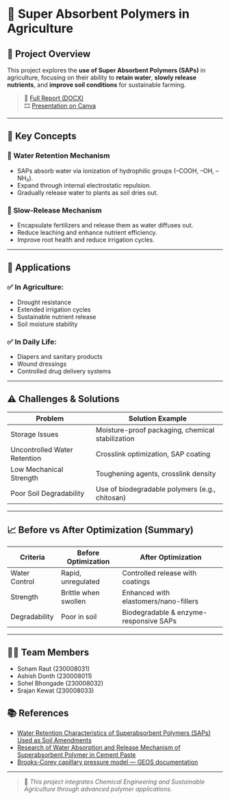 # 🌱 Super Absorbent Polymers in Agriculture

## 📌 Project Overview

This project explores the **use of Super Absorbent Polymers (SAPs)** in agriculture, focusing on their ability to **retain water**, **slowly release nutrients**, and **improve soil conditions** for sustainable farming.

> 📄 [Full Report (DOCX)](report.docx)  
> 🎞️ [Presentation on Canva](https://www.canva.com/design/DAGW7CPGfbc/Z-GRgW1FYb8A86pjZiMNAQ/edit?utm_content=DAGW7CPGfbc&utm_campaign=designshare&utm_medium=link2&utm_source=sharebutton)

---

## 🧪 Key Concepts

### 🌊 Water Retention Mechanism
- SAPs absorb water via ionization of hydrophilic groups (–COOH, –OH, –NH₂).
- Expand through internal electrostatic repulsion.
- Gradually release water to plants as soil dries out.

### 🧫 Slow-Release Mechanism
- Encapsulate fertilizers and release them as water diffuses out.
- Reduce leaching and enhance nutrient efficiency.
- Improve root health and reduce irrigation cycles.

---

## 🌾 Applications

### ✅ In Agriculture:
- Drought resistance  
- Extended irrigation cycles  
- Sustainable nutrient release  
- Soil moisture stability

### ✅ In Daily Life:
- Diapers and sanitary products  
- Wound dressings  
- Controlled drug delivery systems

---

## ⚠️ Challenges & Solutions

| Problem                          | Solution Example                               |
|----------------------------------|------------------------------------------------|
| Storage Issues                   | Moisture-proof packaging, chemical stabilization |
| Uncontrolled Water Retention     | Crosslink optimization, SAP coating            |
| Low Mechanical Strength          | Toughening agents, crosslink density           |
| Poor Soil Degradability          | Use of biodegradable polymers (e.g., chitosan) |

---

## 📈 Before vs After Optimization (Summary)

| Criteria         | Before Optimization       | After Optimization                        |
|------------------|---------------------------|-------------------------------------------|
| Water Control    | Rapid, unregulated         | Controlled release with coatings          |
| Strength         | Brittle when swollen       | Enhanced with elastomers/nano-fillers     |
| Degradability    | Poor in soil               | Biodegradable & enzyme-responsive SAPs    |

---

## 👨‍💻 Team Members

- Soham Raut (230008031)  
- Ashish Donth (230008011)  
- Sohel Bhongade (230008032)  
- Srajan Kewat (230008033)

## 📚 References

- [Water Retention Characteristics of Superabsorbent Polymers (SAPs) Used as Soil Amendments](https://www.mdpi.com/2571-8789/7/2/58)
- [Research of Water Absorption and Release Mechanism of Superabsorbent Polymer in Cement Paste](https://www.mdpi.com/2073-4360/15/14/3062)
- [Brooks-Corey capillary pressure model — GEOS documentation](https://geosx-geosx.readthedocs-hosted.com/en/latest/coreComponents/constitutive/docs/BrooksCoreyCapillaryPressure.html)

---

> 🔬 *This project integrates Chemical Engineering and Sustainable Agriculture through advanced polymer applications.*
